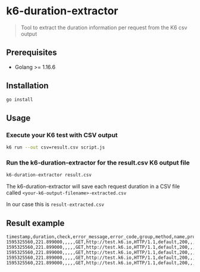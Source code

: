# k6-duration-extractor

> Tool to extract the duration information per request from the K6 csv output

## Prerequisites
- Golang >= 1.16.6

## Installation

```bash
go install
```

## Usage

### Execute your K6 test with CSV output 

```bash
k6 run --out csv=result.csv script.js
```

### Run the k6-duration-extractor for the result.csv K6 output file

```bash
k6-duration-extractor result.csv
```

The k6-duration-extractor will save each request duration in a CSV file called `<your-k6-output-filename>-extracted.csv`

In our case this is `result-extracted.csv`

## Result example
```csv
timestamp,duration,check,error_message,error_code,group,method,name,proto,scenario,status,subproto,tls_version,url,extra_tags
1595325560,221.899000,,,,,GET,http://test.k6.io,HTTP/1.1,default,200,,,http://test.k6.io,
1595325560,221.899000,,,,,GET,http://test.k6.io,HTTP/1.1,default,200,,,http://test.k6.io,
1595325560,221.899000,,,,,GET,http://test.k6.io,HTTP/1.1,default,200,,,http://test.k6.io,
1595325560,221.899000,,,,,GET,http://test.k6.io,HTTP/1.1,default,200,,,http://test.k6.io,
1595325560,221.899000,,,,,GET,http://test.k6.io,HTTP/1.1,default,200,,,http://test.k6.io,

```